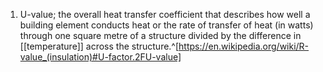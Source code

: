 1. U-value; the overall heat transfer coefficient that describes how well a building element conducts heat or the rate of transfer of heat (in watts) through one square metre of a structure divided by the difference in [[temperature]] across the structure.^[https://en.wikipedia.org/wiki/R-value_(insulation)#U-factor.2FU-value]